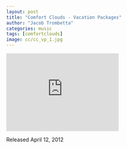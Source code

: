 ```yaml
---
layout: post
title: "Comfort Clouds - Vacation Packages"
author: "Jacob Trombetta"
categories: music
tags: [comfortclouds]
image: cc/cc_vp_1.jpg
---
```

<div class="bandcamp">
  <iframe style="border: 0; height: 208px;" src="https://bandcamp.com/EmbeddedPlayer/album=704714579/size=large/bgcol=ffffff/linkcol=0687f5/artwork=small/transparent=true/" seamless><a href="http://discretespectrum.bandcamp.com/album/vacation-package-1">Vacation Package 1 by Comfort Clouds</a></iframe>
</div>

Released April 12, 2012
